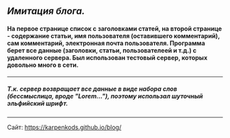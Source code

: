 ## _Имитация блога._

#### На первое странице список с заголовками статей, на второй странице - содержание статьи, имя пользователя (оставившего комментарий), сам комментарий, электронная почта пользователя. Программа берет все данные (заголовки, статьи, пользователеей и т.д.) с удаленного сервера. Был использован тестовый сервер, которых довольно много в сети.
***
##### Т.к. сервер возвращает все данные в виде набора слов (бессмыслица, вроде "Lorem..."), поэтому использал шуточный эльфийский шрифт.
***
Сайт: https://karpenkods.github.io/blog/



